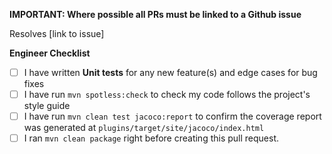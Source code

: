 **IMPORTANT: Where possible all PRs must be linked to a Github issue**

Resolves [link to issue]

**Engineer Checklist**

- [ ] I have written **Unit tests** for any new feature(s) and edge cases for
      bug fixes
- [ ] I have run `mvn spotless:check` to check my code follows the project's
      style guide
- [ ] I have run `mvn clean test jacoco:report` to confirm the coverage report was generated at `plugins/target/site/jacoco/index.html`
- [ ] I ran `mvn clean package` right before creating this pull request.
